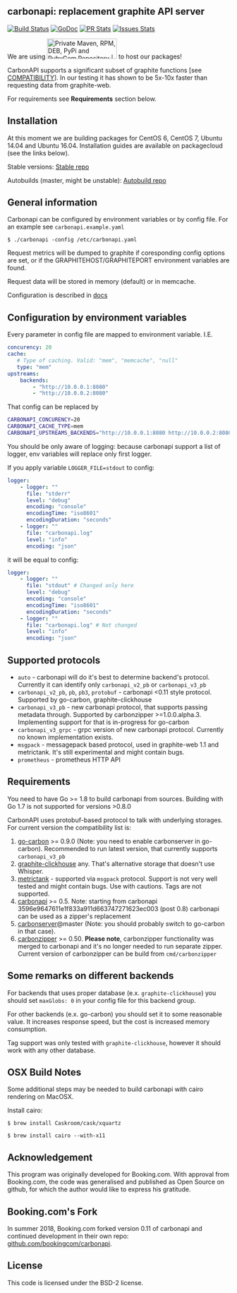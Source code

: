 carbonapi: replacement graphite API server
------------------------------------------

[![Build Status](https://travis-ci.org/go-graphite/carbonapi.svg?branch=master)](https://travis-ci.org/go-graphite/carbonapi)
[![GoDoc](https://godoc.org/github.com/go-graphite/carbonapi?status.svg)](https://godoc.org/github.com/go-graphite/carbonapi)
[![PR Stats](http://issuestats.com/github/go-graphite/carbonapi/badge/pr?style=flat)](http://issuestats.com/github/go-graphite/carbonapi)
[![Issues Stats](http://issuestats.com/github/go-graphite/carbonapi/badge/issue?style=flat)](http://issuestats.com/github/go-graphite/carbonapi)

We are using <a href="https://packagecloud.io/"><img alt="Private Maven, RPM, DEB, PyPi and RubyGem Repository | packagecloud" height="46" src="https://packagecloud.io/images/packagecloud-badge.png" width="158" /></a> to host our packages!

CarbonAPI supports a significant subset of graphite functions [see [COMPATIBILITY](COMPATIBILITY.md)].
In our testing it has shown to be 5x-10x faster than requesting data from graphite-web.

For requirements see **Requirements** section below.

Installation
------------

At this moment we are building packages for CentOS 6, CentOS 7, Ubuntu 14.04 and Ubuntu 16.04. Installation guides are available on packagecloud (see the links below).

Stable versions: [Stable repo](https://packagecloud.io/go-graphite/stable/install)

Autobuilds (master, might be unstable): [Autobuild repo](https://packagecloud.io/go-graphite/autobuilds/install)


General information
-------------------

Carbonapi can be configured by environment variables or by config file. For an example see `carbonapi.example.yaml`

`$ ./carbonapi -config /etc/carbonapi.yaml`

Request metrics will be dumped to graphite if coresponding config options are set,
or if the GRAPHITEHOST/GRAPHITEPORT environment variables are found.

Request data will be stored in memory (default) or in memcache.

Configuration is described in [docs](https://github.com/go-graphite/carbonapi/blob/master/doc/configuration.md)

## Configuration by environment variables

Every parameter in config file are mapped to environment variable. I.E.

```yaml
concurency: 20
cache:
   # Type of caching. Valid: "mem", "memcache", "null"
   type: "mem"
upstreams:
    backends:
        - "http://10.0.0.1:8080"
        - "http://10.0.0.2:8080"
```
That config can be replaced by

```bash
CARBONAPI_CONCURENCY=20
CARBONAPI_CACHE_TYPE=mem
CARBONAPI_UPSTREAMS_BACKENDS="http://10.0.0.1:8080 http://10.0.0.2:8080"
```

You should be only aware of logging: because carbonapi support a list of logger, env variables will replace
only first logger. 

If you apply variable `LOGGER_FILE=stdout` to config:

```yaml
logger:
    - logger: ""
      file: "stderr"
      level: "debug"
      encoding: "console"
      encodingTime: "iso8601"
      encodingDuration: "seconds"
    - logger: ""
      file: "carbonapi.log"
      level: "info"
      encoding: "json"
```

it will be equal to config:

```yaml
logger:
    - logger: ""
      file: "stdout" # Changed only here
      level: "debug"
      encoding: "console"
      encodingTime: "iso8601"
      encodingDuration: "seconds"
    - logger: ""
      file: "carbonapi.log" # Not changed
      level: "info"
      encoding: "json"
```

Supported protocols
-------------------

 * `auto` - carbonapi will do it's best to determine backend's protocol. Currently it can identify only `carbonapi_v2_pb` or `carbonapi_v3_pb`
 * `carbonapi_v2_pb`, `pb`, `pb3`, `protobuf` - carbonapi <0.11 style protocol. Supported by go-carbon, graphite-clickhouse
 * `carbonapi_v3_pb` - new carbonapi protocol, that supports passing metadata through. Supported by carbonzipper >=1.0.0.alpha.3. Implementing support for that is in-progress for go-carbon
 * `carbonapi_v3_grpc` - grpc version of new carbonapi protocol. Currently no known implementation exists.
 * `msgpack` - messagepack based protocol, used in graphite-web 1.1 and metrictank. It's still experimental and might contain bugs.
 * `prometheus` - prometheus HTTP API


Requirements
------------

You need to have Go >= 1.8 to build carbonapi from sources. Building with Go 1.7 is not supported for versions >0.8.0

CarbonAPI uses protobuf-based protocol to talk with underlying storages. For current version the compatibility list is:

1. [go-carbon](https://github.com/lomik/go-carbon) >= 0.9.0 (Note: you need to enable carbonserver in go-carbon). Recommended to run latest version, that currently supports `carbonapi_v3_pb`
2. [graphite-clickhouse](https://github.com/lomik/graphite-clickhouse) any. That's alternative storage that doesn't use Whisper.
3. [metrictank](https://github.com/grafana/metrictank) - supported via `msgpack` protocol. Support is not very well tested and might contain bugs. Use with cautions. Tags are not supported.
4. [carbonapi](https://github.com/go-graphite/carbonapi) >= 0.5. Note: starting from carbonapi 3596e9647611e1f833a911d663747271623ec003 (post 0.8) carbonapi can be used as a zipper's replacement
5. [carbonserver](https://github.com/grobian/carbonserver)@master (Note: you should probably switch to go-carbon in that case).
6. [carbonzipper](https://github.com/go-graphite/carbonzipper) >= 0.50. **Please note**, carbonzipper functionality was merged to carbonapi and it's no longer needed to run separate zipper. Current version of carbonzipper can be build from `cmd/carbonzipper`


Some remarks on different backends
----------------------------------

For backends that uses proper database (e.x. `graphite-clickhouse`) you should set `maxGlobs: 0` in your config file for this backend group.

For other backends (e.x. go-carbon) you should set it to some reasonable value. It increases response speed, but the cost is increased memory consumption.

Tag support was only tested with `graphite-clickhouse`, however it should work with any other database.

OSX Build Notes
---------------
Some additional steps may be needed to build carbonapi with cairo rendering on MacOSX.

Install cairo:

```
$ brew install Caskroom/cask/xquartz

$ brew install cairo --with-x11
```

Acknowledgement
---------------
This program was originally developed for Booking.com.  With approval
from Booking.com, the code was generalised and published as Open Source
on github, for which the author would like to express his gratitude.

Booking.com's Fork
------------------

In summer 2018, Booking.com forked version 0.11 of carbonapi and continued development in their own repo: [github.com/bookingcom/carbonapi](https://github.com/bookingcom/carbonapi).

License
-------

This code is licensed under the BSD-2 license.

